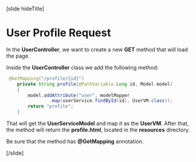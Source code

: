 [slide hideTitle]

# User Profile Request

In the **UserController**, we want to create a new **GET** method that will load the page.

Inside the **UserController** class we add the following method:

```java
 @GetMapping("/profile/{id}")
    private String profile(@PathVariable Long id, Model model)
    {
        model.addAttribute("user", modelMapper
                .map(userService.findById(id), UserVM.class));
        return "profile";
    }
```

That will get the **UserServiceModel** and map it as the **UserVM**. After that, the method will return the **profile.html**, located in the **resources** directory.

Be sure that the method has **@GetMapping** annotation.

[/slide]
